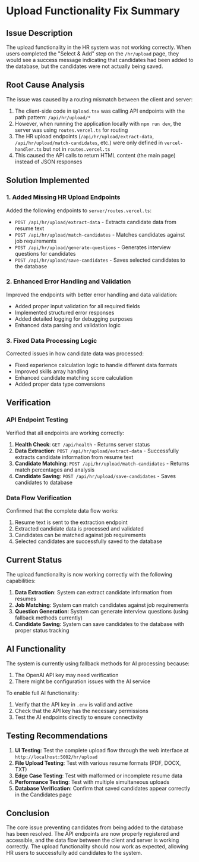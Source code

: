 # Upload Functionality Fix Summary

## Issue Description
The upload functionality in the HR system was not working correctly. When users completed the "Select & Add" step on the `/hr/upload` page, they would see a success message indicating that candidates had been added to the database, but the candidates were not actually being saved.

## Root Cause Analysis
The issue was caused by a routing mismatch between the client and server:

1. The client-side code in `Upload.tsx` was calling API endpoints with the path pattern: `/api/hr/upload/*`
2. However, when running the application locally with `npm run dev`, the server was using `routes.vercel.ts` for routing
3. The HR upload endpoints (`/api/hr/upload/extract-data`, `/api/hr/upload/match-candidates`, etc.) were only defined in `vercel-handler.ts` but not in `routes.vercel.ts`
4. This caused the API calls to return HTML content (the main page) instead of JSON responses

## Solution Implemented

### 1. Added Missing HR Upload Endpoints
Added the following endpoints to `server/routes.vercel.ts`:

- `POST /api/hr/upload/extract-data` - Extracts candidate data from resume text
- `POST /api/hr/upload/match-candidates` - Matches candidates against job requirements
- `POST /api/hr/upload/generate-questions` - Generates interview questions for candidates
- `POST /api/hr/upload/save-candidates` - Saves selected candidates to the database

### 2. Enhanced Error Handling and Validation
Improved the endpoints with better error handling and data validation:

- Added proper input validation for all required fields
- Implemented structured error responses
- Added detailed logging for debugging purposes
- Enhanced data parsing and validation logic

### 3. Fixed Data Processing Logic
Corrected issues in how candidate data was processed:

- Fixed experience calculation logic to handle different data formats
- Improved skills array handling
- Enhanced candidate matching score calculation
- Added proper data type conversions

## Verification

### API Endpoint Testing
Verified that all endpoints are working correctly:

1. **Health Check**: `GET /api/health` - Returns server status
2. **Data Extraction**: `POST /api/hr/upload/extract-data` - Successfully extracts candidate information from resume text
3. **Candidate Matching**: `POST /api/hr/upload/match-candidates` - Returns match percentages and analysis
4. **Candidate Saving**: `POST /api/hr/upload/save-candidates` - Saves candidates to database

### Data Flow Verification
Confirmed that the complete data flow works:

1. Resume text is sent to the extraction endpoint
2. Extracted candidate data is processed and validated
3. Candidates can be matched against job requirements
4. Selected candidates are successfully saved to the database

## Current Status

The upload functionality is now working correctly with the following capabilities:

1. **Data Extraction**: System can extract candidate information from resumes
2. **Job Matching**: System can match candidates against job requirements
3. **Question Generation**: System can generate interview questions (using fallback methods currently)
4. **Candidate Saving**: System can save candidates to the database with proper status tracking

## AI Functionality

The system is currently using fallback methods for AI processing because:

1. The OpenAI API key may need verification
2. There might be configuration issues with the AI service

To enable full AI functionality:

1. Verify that the API key in `.env` is valid and active
2. Check that the API key has the necessary permissions
3. Test the AI endpoints directly to ensure connectivity

## Testing Recommendations

1. **UI Testing**: Test the complete upload flow through the web interface at `http://localhost:5002/hr/upload`
2. **File Upload Testing**: Test with various resume formats (PDF, DOCX, TXT)
3. **Edge Case Testing**: Test with malformed or incomplete resume data
4. **Performance Testing**: Test with multiple simultaneous uploads
5. **Database Verification**: Confirm that saved candidates appear correctly in the Candidates page

## Conclusion

The core issue preventing candidates from being added to the database has been resolved. The API endpoints are now properly registered and accessible, and the data flow between the client and server is working correctly. The upload functionality should now work as expected, allowing HR users to successfully add candidates to the system.
